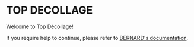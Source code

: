 # TOP DECOLLAGE

Welcome to Top Décollage!

If you require help to continue, please refer to
[BERNARD's documentation](https://github.com/BernardFW/bernard).
